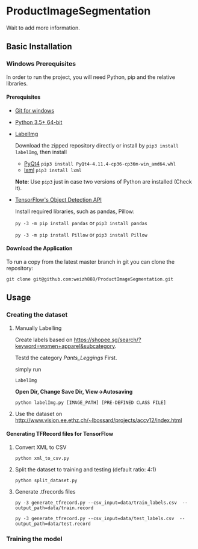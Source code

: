# ProductImageSegmentation
Wait to add more information.

## Basic Installation

### Windows Prerequisites

In order to run the project, you will need Python, pip and the relative libraries.

#### Prerequisites

  - [Git for windows](https://git-for-windows.github.io/)
  - [Python 3.5+ 64-bit](https://www.python.org/downloads/)
  - [LabelImg](https://github.com/tzutalin/labelImg)

    Download the zipped repository directly or install by `pip3 install labelImg`, then install
      - [PyQt4](https://www.riverbankcomputing.com/software/pyqt/download)
        `pip3 install PyQt4‑4.11.4‑cp36‑cp36m‑win_amd64.whl`
      - [lxml](http://lxml.de/installation.html)
        `pip3 install lxml`

    **Note**: Use `pip3` just in case two versions of Python are installed (Check it).

  - [TensorFlow's Object Detection API](https://github.com/tensorflow/models/tree/master/research/object_detection)

    Install required libraries, such as pandas, Pillow:

    `py -3 -m pip install pandas` or `pip3 install pandas`

    `py -3 -m pip install Pillow` or `pip3 install Pillow`

#### Download the Application

To run a copy from the latest master branch in git you can clone the repository:

```
git clone git@github.com:weizh888/ProductImageSegmentation.git
```

## Usage

### Creating the dataset

1. Manually Labelling

    Create labels based on https://shopee.sg/search/?keyword=women+apparel&subcategory.

    Testd the category *Pants_Leggings* First.

    simply run
    ```
    LabelImg
    ```
    **Open Dir, Change Save Dir, View->Autosaving**
    ```
    python labelImg.py [IMAGE_PATH] [PRE-DEFINED CLASS FILE]
    ```
2. Use the dataset on http://www.vision.ee.ethz.ch/~lbossard/projects/accv12/index.html

#### Generating TFRecord files for TensorFlow

1. Convert XML to CSV

    ```
    python xml_to_csv.py
    ```
2. Split the dataset to training and testing (default ratio: 4:1)

    ```
    python split_dataset.py
    ```
3. Generate .tfrecords files

    ```
    py -3 generate_tfrecord.py --csv_input=data/train_labels.csv  --output_path=data/train.record

    py -3 generate_tfrecord.py --csv_input=data/test_labels.csv  --output_path=data/test.record
    ```

### Training the model
